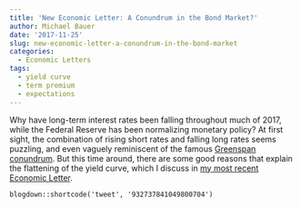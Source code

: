 ```yaml
---
title: 'New Economic Letter: A Conundrum in the Bond Market?'
author: Michael Bauer
date: '2017-11-25'
slug: new-economic-letter-a-conundrum-in-the-bond-market
categories:
  - Economic Letters
tags:
  - yield curve
  - term premium
  - expectations
---
```


Why have long-term interest rates been falling throughout much of 2017, while the Federal Reserve has been normalizing monetary policy? At first sight, the combination of rising short rates and falling long rates seems puzzling, and even vaguely reminiscent of the famous [Greenspan conundrum](http://www.newsweek.com/greenspans-conundrum-114799). But this time around, there are some good reasons that explain the flattening of the yield curve, which I discuss in [my most recent Economic Letter](https://www.frbsf.org/economic-research/publications/economic-letter/2017/november/new-conundrum-in-bond-market/).  

```{r echo=FALSE}
blogdown::shortcode('tweet', '932737841049800704')
```